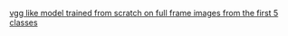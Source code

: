 
[vgg like model trained from scratch on full frame images from the first 5 classes](https://www.floydhub.com/aprilteng/projects/indoor_gps/30/output)
